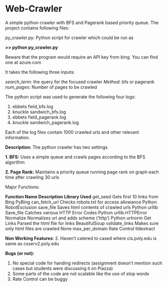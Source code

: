 # Web-Crawler
A simple python crawler with BFS and Pagerank based priority queue. The project contains following files:

py_crawler.py: Python script for crawler which could be run as 

**>> python py_crawler.py**

Beware that the program would require an API key from bing. You can find one at azure.com

It takes the following three inputs:

*search_term*: the query for the focused crawler
*Method*: bfs or pagerank
*num_pages*: Number of pages to be crawled

The python script was used to generate the following four logs:

1. ebbets field_bfs.log
2. knuckle sandwich_bfs.log
3. ebbets field_pagerank.log
4. knuckle sandwich_pagerank.log

Each of the log files contain 1000 crawled urls and other relevant information.

**Description:**
The python crawler has two settings

**1. BFS:** Uses a simple queue and crawls pages according to the BFS algorithm

**2. Page Rank:** Maintains a priority queue running page rank on graph each time after crawling 30 urls

Major Functions:

**Function Name	                Description					                              Library Used**
get_seed	Gets                first 10 links from Bing			                    PyBing
can_fetch_url	                Checks robots.txt for access allowance		        Python RobotExclusion
save_file	Saves               html contents of crawled urls		                  Python urllib
Save_file	                    Catches various HTTP Error Codes		              Python urllib.HTTPError
Normalize	                    Normalizes url and adds scheme (‘http’)		        Python urlnorm
Get Links	                    Parsed the html file for links			              BeautifulSoup
validate_links	              Makes sure only html files are crawled		        None
max_per_domain	              Rate Control					                            tldextract

**Non Working Features**:
2. Haven’t catered to cased where cis.poly.edu is same as csserv2.poly.edu

**Bugs (or not):**
1. No special code for handing redirects (assignment doesn’t mention such cases but students were discussing it on Piazza) 
2. Some parts of the code are not scalable like the use of stop words
3. Rate Control can be buggy

